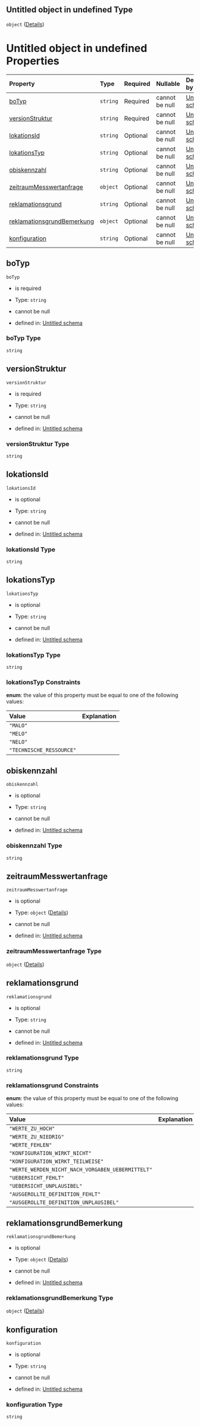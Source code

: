 ## Untitled object in undefined Type

`object` ([Details](reklamation.md))

# Untitled object in undefined Properties

| Property                                                  | Type     | Required | Nullable       | Defined by                                                                                                                                                                                                       |
| :-------------------------------------------------------- | :------- | :------- | :------------- | :--------------------------------------------------------------------------------------------------------------------------------------------------------------------------------------------------------------- |
| [boTyp](#botyp)                                           | `string` | Required | cannot be null | [Untitled schema](reklamation-properties-botyp.md "https://raw.githubusercontent.com/conuti-gmbh/bo4e-schema/master/schemas/v1/bo/Reklamation.schema.json#/properties/boTyp")                                    |
| [versionStruktur](#versionstruktur)                       | `string` | Required | cannot be null | [Untitled schema](reklamation-properties-versionstruktur.md "https://raw.githubusercontent.com/conuti-gmbh/bo4e-schema/master/schemas/v1/bo/Reklamation.schema.json#/properties/versionStruktur")                |
| [lokationsId](#lokationsid)                               | `string` | Optional | cannot be null | [Untitled schema](reklamation-properties-lokationsid.md "https://raw.githubusercontent.com/conuti-gmbh/bo4e-schema/master/schemas/v1/bo/Reklamation.schema.json#/properties/lokationsId")                        |
| [lokationsTyp](#lokationstyp)                             | `string` | Optional | cannot be null | [Untitled schema](lokationstyp.md "https://raw.githubusercontent.com/conuti-gmbh/bo4e-schema/master/schemas/v1/enum/Lokationstyp.schema.json#/properties/lokationsTyp")                                          |
| [obiskennzahl](#obiskennzahl)                             | `string` | Optional | cannot be null | [Untitled schema](reklamation-properties-obiskennzahl.md "https://raw.githubusercontent.com/conuti-gmbh/bo4e-schema/master/schemas/v1/bo/Reklamation.schema.json#/properties/obiskennzahl")                      |
| [zeitraumMesswertanfrage](#zeitraummesswertanfrage)       | `object` | Optional | cannot be null | [Untitled schema](zeitraum.md "https://raw.githubusercontent.com/conuti-gmbh/bo4e-schema/master/schemas/v1/com/Zeitraum.schema.json#/properties/zeitraumMesswertanfrage")                                        |
| [reklamationsgrund](#reklamationsgrund)                   | `string` | Optional | cannot be null | [Untitled schema](reklamationsgrund.md "https://raw.githubusercontent.com/conuti-gmbh/bo4e-schema/master/schemas/v1/enum/Reklamationsgrund.schema.json#/properties/reklamationsgrund")                           |
| [reklamationsgrundBemerkung](#reklamationsgrundbemerkung) | `object` | Optional | cannot be null | [Untitled schema](reklamationsgrundbemerkung.md "https://raw.githubusercontent.com/conuti-gmbh/bo4e-schema/master/schemas/v1/com/ReklamationsgrundBemerkung.schema.json#/properties/reklamationsgrundBemerkung") |
| [konfiguration](#konfiguration)                           | `string` | Optional | cannot be null | [Untitled schema](reklamation-properties-konfiguration.md "https://raw.githubusercontent.com/conuti-gmbh/bo4e-schema/master/schemas/v1/bo/Reklamation.schema.json#/properties/konfiguration")                    |

## boTyp



`boTyp`

*   is required

*   Type: `string`

*   cannot be null

*   defined in: [Untitled schema](reklamation-properties-botyp.md "https://raw.githubusercontent.com/conuti-gmbh/bo4e-schema/master/schemas/v1/bo/Reklamation.schema.json#/properties/boTyp")

### boTyp Type

`string`

## versionStruktur



`versionStruktur`

*   is required

*   Type: `string`

*   cannot be null

*   defined in: [Untitled schema](reklamation-properties-versionstruktur.md "https://raw.githubusercontent.com/conuti-gmbh/bo4e-schema/master/schemas/v1/bo/Reklamation.schema.json#/properties/versionStruktur")

### versionStruktur Type

`string`

## lokationsId



`lokationsId`

*   is optional

*   Type: `string`

*   cannot be null

*   defined in: [Untitled schema](reklamation-properties-lokationsid.md "https://raw.githubusercontent.com/conuti-gmbh/bo4e-schema/master/schemas/v1/bo/Reklamation.schema.json#/properties/lokationsId")

### lokationsId Type

`string`

## lokationsTyp



`lokationsTyp`

*   is optional

*   Type: `string`

*   cannot be null

*   defined in: [Untitled schema](lokationstyp.md "https://raw.githubusercontent.com/conuti-gmbh/bo4e-schema/master/schemas/v1/enum/Lokationstyp.schema.json#/properties/lokationsTyp")

### lokationsTyp Type

`string`

### lokationsTyp Constraints

**enum**: the value of this property must be equal to one of the following values:

| Value                    | Explanation |
| :----------------------- | :---------- |
| `"MALO"`                 |             |
| `"MELO"`                 |             |
| `"NELO"`                 |             |
| `"TECHNISCHE_RESSOURCE"` |             |

## obiskennzahl



`obiskennzahl`

*   is optional

*   Type: `string`

*   cannot be null

*   defined in: [Untitled schema](reklamation-properties-obiskennzahl.md "https://raw.githubusercontent.com/conuti-gmbh/bo4e-schema/master/schemas/v1/bo/Reklamation.schema.json#/properties/obiskennzahl")

### obiskennzahl Type

`string`

## zeitraumMesswertanfrage



`zeitraumMesswertanfrage`

*   is optional

*   Type: `object` ([Details](zeitraum.md))

*   cannot be null

*   defined in: [Untitled schema](zeitraum.md "https://raw.githubusercontent.com/conuti-gmbh/bo4e-schema/master/schemas/v1/com/Zeitraum.schema.json#/properties/zeitraumMesswertanfrage")

### zeitraumMesswertanfrage Type

`object` ([Details](zeitraum.md))

## reklamationsgrund



`reklamationsgrund`

*   is optional

*   Type: `string`

*   cannot be null

*   defined in: [Untitled schema](reklamationsgrund.md "https://raw.githubusercontent.com/conuti-gmbh/bo4e-schema/master/schemas/v1/enum/Reklamationsgrund.schema.json#/properties/reklamationsgrund")

### reklamationsgrund Type

`string`

### reklamationsgrund Constraints

**enum**: the value of this property must be equal to one of the following values:

| Value                                             | Explanation |
| :------------------------------------------------ | :---------- |
| `"WERTE_ZU_HOCH"`                                 |             |
| `"WERTE_ZU_NIEDRIG"`                              |             |
| `"WERTE_FEHLEN"`                                  |             |
| `"KONFIGURATION_WIRKT_NICHT"`                     |             |
| `"KONFIGURATION_WIRKT_TEILWEISE"`                 |             |
| `"WERTE_WERDEN_NICHT_NACH_VORGABEN_UEBERMITTELT"` |             |
| `"UEBERSICHT_FEHLT"`                              |             |
| `"UEBERSICHT_UNPLAUSIBEL"`                        |             |
| `"AUSGEROLLTE_DEFINITION_FEHLT"`                  |             |
| `"AUSGEROLLTE_DEFINITION_UNPLAUSIBEL"`            |             |

## reklamationsgrundBemerkung



`reklamationsgrundBemerkung`

*   is optional

*   Type: `object` ([Details](reklamationsgrundbemerkung.md))

*   cannot be null

*   defined in: [Untitled schema](reklamationsgrundbemerkung.md "https://raw.githubusercontent.com/conuti-gmbh/bo4e-schema/master/schemas/v1/com/ReklamationsgrundBemerkung.schema.json#/properties/reklamationsgrundBemerkung")

### reklamationsgrundBemerkung Type

`object` ([Details](reklamationsgrundbemerkung.md))

## konfiguration



`konfiguration`

*   is optional

*   Type: `string`

*   cannot be null

*   defined in: [Untitled schema](reklamation-properties-konfiguration.md "https://raw.githubusercontent.com/conuti-gmbh/bo4e-schema/master/schemas/v1/bo/Reklamation.schema.json#/properties/konfiguration")

### konfiguration Type

`string`
